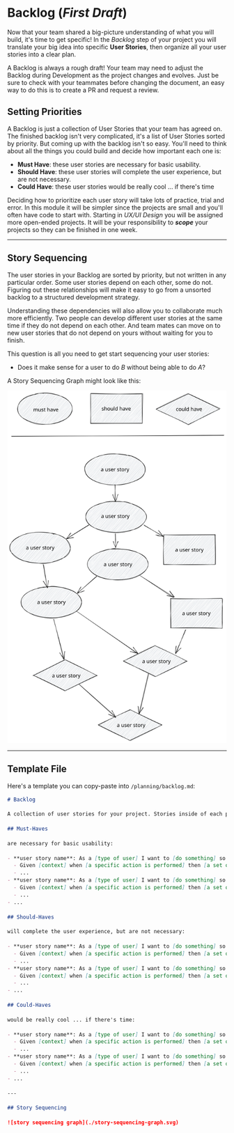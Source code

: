 # Backlog (_First Draft_)

Now that your team shared a big-picture understanding of what you will build, it's time to get specific! In the _Backlog_ step of your project you will translate your big idea into specific **User Stories**, then organize all your user stories into a clear plan.

A Backlog is always a rough draft! Your team may need to adjust the Backlog during Development as the project changes and evolves. Just be sure to check with your teammates before changing the document, an easy way to do this is to create a PR and request a review.

## Setting Priorities

A Backlog is just a collection of User Stories that your team has agreed on. The finished backlog isn't very complicated, it's a list of User Stories sorted by priority. But coming up with the backlog isn't so easy. You'll need to think about all the things you could build and decide how important each one is:

- **Must Have**: these user stories are necessary for basic usability.
- **Should Have**: these user stories will complete the user experience, but are not necessary.
- **Could Have**: these user stories would be really cool ... if there's time

Deciding how to prioritize each user story will take lots of practice, trial and error. In this module it will be simpler since the projects are small and you'll often have code to start with. Starting in _UX/UI Design_ you will be assigned more open-ended projects. It will be your responsibility to **_scope_** your projects so they can be finished in one week.

---

## Story Sequencing

The user stories in your Backlog are sorted by priority, but not written in any particular order. Some user stories depend on each other, some do not. Figuring out these relationships will make it easy to go from a unsorted backlog to a structured development strategy.

Understanding these dependencies will also allow you to collaborate much more efficiently. Two people can develop different user stories at the same time if they do not depend on each other. And team mates can move on to new user stories that do not depend on yours without waiting for you to finish.

This question is all you need to get start sequencing your user stories:

- Does it make sense for a user to do _B_ without being able to do _A_?

A Story Sequencing Graph might look like this:

[![example sequencing graph](./assets/story-sequencing-graph.svg)](https://excalidraw.com/#json=5492536709742592,eehelCbxb4yj2n5D3cTn1g)

---

## Template File

Here's a template you can copy-paste into `/planning/backlog.md`:

```markdown
# Backlog

A collection of user stories for your project. Stories inside of each priority level are not necessarily in order. You and your team will decide when to develop each story by drawing out your [Story Sequencing](#story-sequencing).

## Must-Haves

are necessary for basic usability:

- **user story name**: As a [type of user] I want to [do something] so that [I achieve some goal]
  - Given [context] when [a specific action is performed] then [a set of consequences should occur]
  - ...
- **user story name**: As a [type of user] I want to [do something] so that [I achieve some goal]
  - Given [context] when [a specific action is performed] then [a set of consequences should occur]
  - ...
- ...

## Should-Haves

will complete the user experience, but are not necessary:

- **user story name**: As a [type of user] I want to [do something] so that [I achieve some goal]
  - Given [context] when [a specific action is performed] then [a set of consequences should occur]
  - ...
- **user story name**: As a [type of user] I want to [do something] so that [I achieve some goal]
  - Given [context] when [a specific action is performed] then [a set of consequences should occur]
  - ...
- ...

## Could-Haves

would be really cool ... if there's time:

- **user story name**: As a [type of user] I want to [do something] so that [I achieve some goal]
  - Given [context] when [a specific action is performed] then [a set of consequences should occur]
  - ...
- **user story name**: As a [type of user] I want to [do something] so that [I achieve some goal]
  - Given [context] when [a specific action is performed] then [a set of consequences should occur]
  - ...
- ...

---

## Story Sequencing

![story sequencing graph](./story-sequencing-graph.svg)
```
